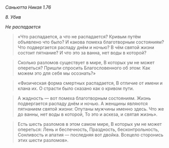 *Саньютта Никая 1\.76*

*8\. Убив*

*Не распадается*

> «Что распадается, а что не распадается?
> Кривым путём объявлено что было?
> И какова помеха благотворным состояниям?
> Что подвергается распаду днём и ночью?
> В чём святой жизни состоит пятнание?
> И что это за ванна, нет воды в которой?

> Сколько разломов существует в мире,
> В которых ум не может опереться?
> Пришли спросить Благословенного об этом:
> Как можем это для себя мы осознать?»

> «Физическая форма смертных распадается,
> В отличие от имени и клана их\.
> О страсти было сказано как о кривом пути\.

> А жадность — вот помеха благотворным состояниям\.
> Жизнь подвергается распаду днём и ночью\.
> А женщины являются пятнанием святой жизни:
> Опутаны мужчины именно здесь\.
> Что же до ванны, нет воды в которой,
> То это и аскеза, и святая жизнь»\.

> Есть шесть разломов в этом самом мире,
> В которых ум не может опереться:
> Лень и беспечность,
> Праздность, бесконтрольность,
> Сонливость и апатия — последняя вот двойка\.
> Всецело сторонись этих шести разломов»\.
